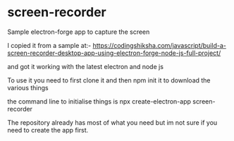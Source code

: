 # screen-recorder
Sample electron-forge app to capture the screen

I copied it from a sample at:-
https://codingshiksha.com/javascript/build-a-screen-recorder-desktop-app-using-electron-forge-node-js-full-project/

and got it working with the latest electron and node js

To use it you need to first clone it and then npm init it to download the various things

the command line to initialise things is npx create-electron-app screen-recorder

The repository already has most of what you need but im not sure if you need to create the app first.

